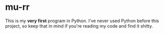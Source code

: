 # mu-rr
This is my **very first** program in Python. I've never used Python before this project, so keep that in mind if you're reading my code and find it shitty.
